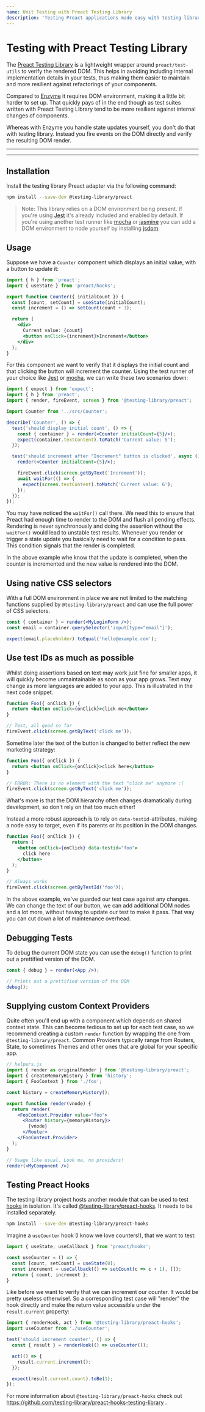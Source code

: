 ```yaml
---
name: Unit Testing with Preact Testing Library
description: 'Testing Preact applications made easy with testing-library'
---
```


# Testing with Preact Testing Library

The [Preact Testing Library](https://github.com/testing-library/preact-testing-library) is a lightweight wrapper around `preact/test-utils` to verify the rendered DOM. This helps in avoiding including internal implementation details in your tests, thus making them easier to maintain and more resilient against refactorings of your components.

Compared to [Enzyme](/guide/v10/unit-testing-with-enzyme) it requires DOM environment, making it a little bit harder to set up. That quickly pays of in the end though as test suites written with Preact Testing Library tend to be more resilient against internal changes of components.

Whereas with Enzyme you handle state updates yourself, you don't do that with testing library. Instead you fire events on the DOM directly and verify the resulting DOM render.

---

<div><toc></toc></div>

---

## Installation

Install the testing library Preact adapter via the following command:

```sh
npm install --save-dev @testing-library/preact
```

> Note: This library relies on a DOM environment being present. If you're using [Jest](https://github.com/facebook/jest) it's already included and enabled by default. If you're using another test runner like [mocha](https://github.com/mochajs/mocha) or [jasmine](https://github.com/jasmine/jasmine) you can add a DOM environment to node yourself by installing [jsdom](https://github.com/jsdom/jsdom).

## Usage

Suppose we have a `Counter` component which displays an initial value, with a button to update it:

```jsx
import { h } from 'preact';
import { useState } from 'preact/hooks';

export function Counter({ initialCount }) {
  const [count, setCount] = useState(initialCount);
  const increment = () => setCount(count + 1);

  return (
    <div>
      Current value: {count}
      <button onClick={increment}>Increment</button>
    </div>
  );
}
```

For this component we want to verify that it displays the initial count and that clicking the button will increment the counter. Using the test runner of your choice like [Jest](https://github.com/facebook/jest) or [mocha](https://github.com/mochajs/mocha), we can write these two scenarios down:

```jsx
import { expect } from 'expect';
import { h } from 'preact';
import { render, fireEvent, screen } from '@testing-library/preact';

import Counter from '../src/Counter';

describe('Counter', () => {
  test('should display initial count', () => {
    const { container } = render(<Counter initialCount={5}/>);
    expect(container.textContent).toMatch('Current value: 5');
  });

  test('should increment after "Increment" button is clicked', async () => {
    render(<Counter initialCount={5}/>);

    fireEvent.click(screen.getByText('Increment'));
    await waitFor(() => {
      expect(screen.textContent).toMatch('Current value: 6');
    });
  });
});
```

You may have noticed the `waitFor()` call there. We need this to ensure that Preact had enough time to render to the DOM and flush all pending effects. Rendering is never synchronously and doing the assertion without the `waitFor()` would lead to unstable test results. Whenever you render or trigger a state update you basically need to wait for a condition to pass. This condition signals that the render is completed.

In the above example whe know that the update is completed, when the counter is incremented and the new value is rendered into the DOM.

## Using native CSS selectors

With a full DOM environment in place we are not limited to the matching functions supplied by `@testing-library/preact` and can use the full power of CSS selectors.

```jsx
const { container } = render(<MyLoginForm />);
const email = container.querySelector('input[type="email"]');

expect(email.placeholder).toEqual('hello@example.com');
```

## Use test IDs as much as possible

Whilst doing assertions based on text may work just fine for smaller apps, it will quickly become unmaintainable as soon as your app grows. Text may change as more languages are added to your app. This is illustrated in the next code snippet.

```jsx
function Foo({ onClick }) {
  return <button onClick={onClick}>click me</button>
}

// Test, all good so far
fireEvent.click(screen.getByText('click me'));
```

Sometime later the text of the button is changed to better reflect the new marketing strategy:

```jsx
function Foo({ onClick }) {
  return <button onClick={onClick}>click here</button>
}

// ERROR: There is no element with the text "click me" anymore :(
fireEvent.click(screen.getByText('click me'));
```

What's more is that the DOM hierarchy often changes dramatically during development, so don't rely on that too much either!

Instead a more robust approach is to rely on `data-testid`-attributes, making a node easy to target, even if its parents or its position in the DOM changes.

```jsx
function Foo({ onClick }) {
  return (
    <button onClick={onClick} data-testid="foo">
      click here
    </button>
  );
}

// Always works
fireEvent.click(screen.getByTestId('foo'));
```

In the above example, we've guarded our test case against any changes. We can change the text of our button, we can add additional DOM nodes and a lot more, without having to update our test to make it pass. That way you can cut down a lot of maintenance overhead.

## Debugging Tests

To debug the current DOM state you can use the `debug()` function to print out a prettified version of the DOM.

```jsx
const { debug } = render(<App />);

// Prints out a prettified version of the DOM
debug();
```

## Supplying custom Context Providers

Quite often you'll end up with a component which depends on shared context state. This can become tedious to set up for each test case, so we recommend creating a custom `render` function by wrapping the one from `@testing-library/preact`. Common Providers typically range from Routers, State, to sometimes Themes and other ones that are global for your specific app.

```jsx
// helpers.js
import { render as originalRender } from '@testing-library/preact';
import { createMemoryHistory } from 'history';
import { FooContext } from './foo';

const history = createMemoryHistory();

export function render(vnode) {
  return render(
    <FooContext.Provider value="foo">
      <Router history={memoryHistory}>
        {vnode}
      </Router>
    </FooContext.Provider>
  );
}

// Usage like usual. Look ma, no providers!
render(<MyComponent />)
```

## Testing Preact Hooks

The testing library project hosts another module that can be used to test [hooks](/guide/v10/hooks) in isolation. It's called [@testing-library/preact-hooks](https://github.com/testing-library/preact-hooks-testing-library). It needs to be installed separately.

```bash
npm install --save-dev @testing-library/preact-hooks
```

Imagine a `useCounter` hook (I know we love counters!), that we want to test:

```jsx
import { useState, useCallback } from 'preact/hooks';

const useCounter = () => {
  const [count, setCount] = useState(0);
  const increment = useCallback(() => setCount(c => c + 1), []);
  return { count, increment };
}
```

Like before we want to verify that we can increment our counter. It would be pretty useless otherwise!. So a corresponding test case will "render" the hook directly and make the return value accessible under the `result.current` property:

```jsx
import { renderHook, act } from '@testing-library/preact-hooks';
import useCounter from './useCounter';

test('should increment counter', () => {
  const { result } = renderHook(() => useCounter());

  act(() => {
    result.current.increment();
  });

  expect(result.current.count).toBe(1);
});
```

For more information about `@testing-library/preact-hooks` check out https://github.com/testing-library/preact-hooks-testing-library .
